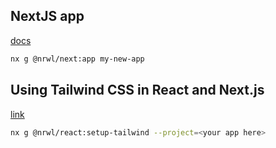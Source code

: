 ## NextJS app

[docs](https://nx.dev/packages/next)

```bash
nx g @nrwl/next:app my-new-app
```

## Using Tailwind CSS in React and Next.js

[link](https://nx.dev/recipes/other/using-tailwind-css-in-react)

```bash
nx g @nrwl/react:setup-tailwind --project=<your app here>
```
